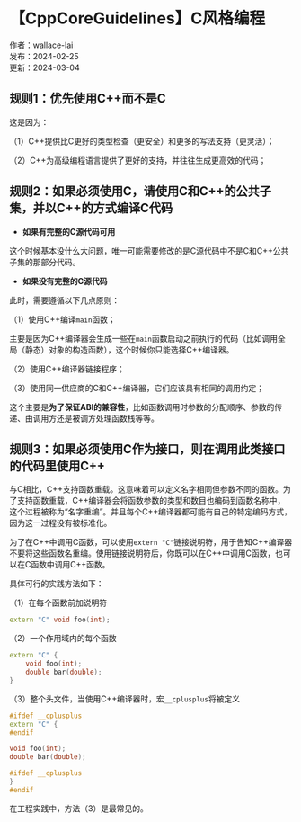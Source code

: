 # 【CppCoreGuidelines】C风格编程

作者：wallace-lai <br/>
发布：2024-02-25 <br/>
更新：2024-03-04 <br/>

## 规则1：优先使用C++而不是C

这是因为：

（1）C++提供比C更好的类型检查（更安全）和更多的写法支持（更灵活）；

（2）C++为高级编程语言提供了更好的支持，并往往生成更高效的代码；

## 规则2：如果必须使用C，请使用C和C++的公共子集，并以C++的方式编译C代码

- **如果有完整的C源代码可用**

这个时候基本没什么大问题，唯一可能需要修改的是C源代码中不是C和C++公共子集的那部分代码。

- **如果没有完整的C源代码**

此时，需要遵循以下几点原则：

（1）使用C++编译`main`函数；

主要是因为C++编译器会生成一些在`main`函数启动之前执行的代码（比如调用全局（静态）对象的构造函数），这个时候你只能选择C++编译器。

（2）使用C++编译器链接程序；

（3）使用同一供应商的C和C++编译器，它们应该具有相同的调用约定；

这个主要是**为了保证ABI的兼容性**，比如函数调用时参数的分配顺序、参数的传递、由调用方还是被调方处理函数栈等等。

## 规则3：如果必须使用C作为接口，则在调用此类接口的代码里使用C++

与C相比，C++支持函数重载。这意味着可以定义名字相同但参数不同的函数。为了支持函数重载，C++编译器会将函数参数的类型和数目也编码到函数名称中，这个过程被称为“名字重编”。并且每个C++编译器都可能有自己的特定编码方式，因为这一过程没有被标准化。

为了在C++中调用C函数，可以使用`extern "C"`链接说明符，用于告知C++编译器不要将这些函数名重编。使用链接说明符后，你既可以在C++中调用C函数，也可以在C函数中调用C++函数。

具体可行的实践方法如下：

（1）在每个函数前加说明符

```cpp
extern "C" void foo(int);
```

（2）一个作用域内的每个函数

```cpp
extern "C" {
    void foo(int);
    double bar(double);
}
```

（3）整个头文件，当使用C++编译器时，宏`__cplusplus`将被定义

```cpp
#ifdef __cplusplus
extern "C" {
#endif

void foo(int);
double bar(double);

#ifdef __cplusplus
}
#endif
```

在工程实践中，方法（3）是最常见的。


